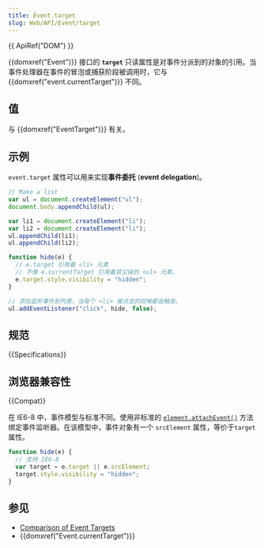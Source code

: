 ```yaml
---
title: Event.target
slug: Web/API/Event/target
---
```


{{ ApiRef("DOM") }}

{{domxref("Event")}} 接口的 **`target`** 只读属性是对事件分派到的对象的引用。当事件处理器在事件的冒泡或捕获阶段被调用时，它与 {{domxref("event.currentTarget")}} 不同。

## 值

与 {{domxref("EventTarget")}} 有关。

## 示例

`event.target` 属性可以用来实现**事件委托** (**event delegation**)。

```js
// Make a list
var ul = document.createElement("ul");
document.body.appendChild(ul);

var li1 = document.createElement("li");
var li2 = document.createElement("li");
ul.appendChild(li1);
ul.appendChild(li2);

function hide(e) {
  // e.target 引用着 <li> 元素
  // 不像 e.currentTarget 引用着其父级的 <ul> 元素。
  e.target.style.visibility = "hidden";
}

// 添加监听事件到列表，当每个 <li> 被点击的时候都会触发。
ul.addEventListener("click", hide, false);
```

## 规范

{{Specifications}}

## 浏览器兼容性

{{Compat}}

在 IE6-8 中，事件模型与标准不同。使用非标准的 [`element.attachEvent()`](http://msdn.microsoft.com/en-us/library/ie/ms536343%28v=vs.85%29.aspx) 方法绑定事件监听器。在该模型中，事件对象有一个 `srcElement` 属性，等价于`target` 属性。

```js
function hide(e) {
  // 支持 IE6-8
  var target = e.target || e.srcElement;
  target.style.visibility = "hidden";
}
```

## 参见

- [Comparison of Event Targets](/zh-CN/DOM/event/Comparison_of_Event_Targets)
- {{domxref("Event.currentTarget")}}
